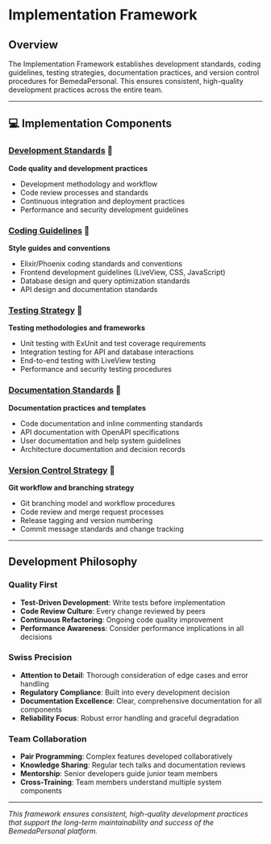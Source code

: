 # Implementation Framework

## Overview

The Implementation Framework establishes development standards, coding guidelines, testing strategies, documentation practices, and version control procedures for BemedaPersonal. This ensures consistent, high-quality development practices across the entire team.

---

## 💻 Implementation Components

### [Development Standards](development-standards.md) 📝
**Code quality and development practices**
- Development methodology and workflow
- Code review processes and standards
- Continuous integration and deployment practices
- Performance and security development guidelines

### [Coding Guidelines](coding-guidelines.md) 📝
**Style guides and conventions**
- Elixir/Phoenix coding standards and conventions
- Frontend development guidelines (LiveView, CSS, JavaScript)
- Database design and query optimization standards
- API design and documentation standards

### [Testing Strategy](testing-strategy.md) 📝
**Testing methodologies and frameworks**
- Unit testing with ExUnit and test coverage requirements
- Integration testing for API and database interactions
- End-to-end testing with LiveView testing
- Performance and security testing procedures

### [Documentation Standards](documentation-standards.md) 📝
**Documentation practices and templates**
- Code documentation and inline commenting standards
- API documentation with OpenAPI specifications
- User documentation and help system guidelines
- Architecture documentation and decision records

### [Version Control Strategy](version-control.md) 📝
**Git workflow and branching strategy**
- Git branching model and workflow procedures
- Code review and merge request processes
- Release tagging and version numbering
- Commit message standards and change tracking

---

## Development Philosophy

### Quality First
- **Test-Driven Development**: Write tests before implementation
- **Code Review Culture**: Every change reviewed by peers
- **Continuous Refactoring**: Ongoing code quality improvement
- **Performance Awareness**: Consider performance implications in all decisions

### Swiss Precision
- **Attention to Detail**: Thorough consideration of edge cases and error handling
- **Regulatory Compliance**: Built into every development decision
- **Documentation Excellence**: Clear, comprehensive documentation for all components
- **Reliability Focus**: Robust error handling and graceful degradation

### Team Collaboration
- **Pair Programming**: Complex features developed collaboratively
- **Knowledge Sharing**: Regular tech talks and documentation reviews
- **Mentorship**: Senior developers guide junior team members
- **Cross-Training**: Team members understand multiple system components

---

*This framework ensures consistent, high-quality development practices that support the long-term maintainability and success of the BemedaPersonal platform.*